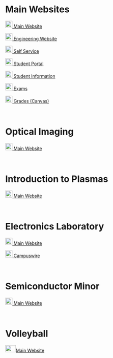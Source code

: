 # Main Websites
<p><img src="https://cdn.vox-cdn.com/thumbor/FGgViEqt2ML--Uxw1Pu6Gw4rV8o=/0x0:800x400/1200x800/filters:focal(336x136:464x264)/cdn.vox-cdn.com/uploads/chorus_image/image/56187479/DHNkdRfXoAEp2VD.0.jpg" width="22" height="22"><a href="https://illinois.edu/" target="_blank"> Main Website</a></p>
<p><img src="https://cdn.vox-cdn.com/thumbor/FGgViEqt2ML--Uxw1Pu6Gw4rV8o=/0x0:800x400/1200x800/filters:focal(336x136:464x264)/cdn.vox-cdn.com/uploads/chorus_image/image/56187479/DHNkdRfXoAEp2VD.0.jpg" width="22" height="22"><a href="https://grainger.illinois.edu/" target="_blank"> Engineering Website</a></p>
<p><img src="https://cdn.vox-cdn.com/thumbor/FGgViEqt2ML--Uxw1Pu6Gw4rV8o=/0x0:800x400/1200x800/filters:focal(336x136:464x264)/cdn.vox-cdn.com/uploads/chorus_image/image/56187479/DHNkdRfXoAEp2VD.0.jpg" width="22" height="22"><a href="https://apps.uillinois.edu/selfservice/" target="_blank"> Self Service</a></p>
<p><img src="https://cdn.vox-cdn.com/thumbor/FGgViEqt2ML--Uxw1Pu6Gw4rV8o=/0x0:800x400/1200x800/filters:focal(336x136:464x264)/cdn.vox-cdn.com/uploads/chorus_image/image/56187479/DHNkdRfXoAEp2VD.0.jpg" width="22" height="22"><a href="https://student.myillini.illinois.edu/" target="_blank"> Student Portal</a></p>
<p><img src="https://cdn.vox-cdn.com/thumbor/FGgViEqt2ML--Uxw1Pu6Gw4rV8o=/0x0:800x400/1200x800/filters:focal(336x136:464x264)/cdn.vox-cdn.com/uploads/chorus_image/image/56187479/DHNkdRfXoAEp2VD.0.jpg" width="22" height="22"><a href="https://my.ece.illinois.edu/" target="_blank"> Student Information</a></p>
<p><img src="https://cdn.vox-cdn.com/thumbor/FGgViEqt2ML--Uxw1Pu6Gw4rV8o=/0x0:800x400/1200x800/filters:focal(336x136:464x264)/cdn.vox-cdn.com/uploads/chorus_image/image/56187479/DHNkdRfXoAEp2VD.0.jpg" width="22" height="22"><a href="https://cbtf.engr.illinois.edu/sched/user/979886" target="_blank"> Exams</a></p>
<p><img src="https://cdn.vox-cdn.com/thumbor/FGgViEqt2ML--Uxw1Pu6Gw4rV8o=/0x0:800x400/1200x800/filters:focal(336x136:464x264)/cdn.vox-cdn.com/uploads/chorus_image/image/56187479/DHNkdRfXoAEp2VD.0.jpg" width="22" height="22"><a href="https://canvas.illinois.edu/" target="_blank"> Grades (Canvas)</a></p>

<br>

# Optical Imaging
<p><img src="https://cdn0.iconfinder.com/data/icons/kameleon-free-pack-rounded/110/Microscope-256.png" width="22" height="22"><a href="https://courses.grainger.illinois.edu/ece460/fa2023/" target="_blank"> Main Website</a></p>

<br>

# Introduction to Plasmas
<p><img src="https://whatisnuclear.com/img/plasma_lamp.png" width="22" height="22"><a href="https://canvas.illinois.edu/courses/37349" target="_blank"> Main Website</a></p>

<br>

# Electronics Laboratory
<p><img src="https://www.electronicsb2b.com/wp-content/uploads/2017/05/electronics.png" width="22" height="22"><a href="https://courses.grainger.illinois.edu/ece343/fa2023/index.html" target="_blank"> Main Website</a></p>
<p><img src="https://www.electronicsb2b.com/wp-content/uploads/2017/05/electronics.png" width="22" height="22"><a href="https://campuswire.com/c/GA09D4B3A/feed" target="_blank"> Campuswire</a></p>

<br>

# Semiconductor Minor
<p><img src="https://i.ibb.co/D5Ydm5R/semiconductor-gettyimages-179653150.jpg" width="22" height="22"><a href="https://canvas.illinois.edu/courses/38756" target="_blank"> Main Website</a></p>

<br>

# Volleyball
<p><img src="https://freepngclipart.com/download/volleyball/78550-vector-volleyball-png-download-free.png" width="33" height="22"><a href="https://canvas.illinois.edu/courses/36827" target="_blank">Main Website</a></p>



<br>
<br>
<br>
<br>
<br>

